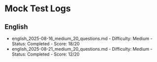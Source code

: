 # Mock Test Logs

## English
- english_2025-08-16_medium_20_questions.md - Difficulty: Medium - Status: Completed - Score: 18/20
- english_2025-08-21_medium_20_questions.md - Difficulty: Medium - Status: Completed - Score: 12/20